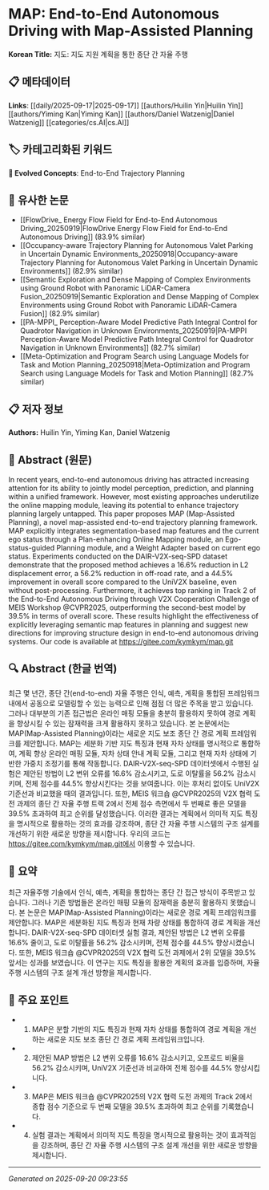# MAP: End-to-End Autonomous Driving with Map-Assisted Planning

**Korean Title:** 지도: 지도 지원 계획을 통한 종단 간 자율 주행

## 📋 메타데이터

**Links**: [[daily/2025-09-17|2025-09-17]] [[authors/Huilin Yin|Huilin Yin]] [[authors/Yiming Kan|Yiming Kan]] [[authors/Daniel Watzenig|Daniel Watzenig]] [[categories/cs.AI|cs.AI]]

## 🏷️ 카테고리화된 키워드
**🚀 Evolved Concepts**: End-to-End Trajectory Planning

## 🔗 유사한 논문
- [[FlowDrive_ Energy Flow Field for End-to-End Autonomous Driving_20250919|FlowDrive Energy Flow Field for End-to-End Autonomous Driving]] (83.9% similar)
- [[Occupancy-aware Trajectory Planning for Autonomous Valet Parking in Uncertain Dynamic Environments_20250918|Occupancy-aware Trajectory Planning for Autonomous Valet Parking in Uncertain Dynamic Environments]] (82.9% similar)
- [[Semantic Exploration and Dense Mapping of Complex Environments using Ground Robot with Panoramic LiDAR-Camera Fusion_20250919|Semantic Exploration and Dense Mapping of Complex Environments using Ground Robot with Panoramic LiDAR-Camera Fusion]] (82.9% similar)
- [[PA-MPPI_ Perception-Aware Model Predictive Path Integral Control for Quadrotor Navigation in Unknown Environments_20250919|PA-MPPI Perception-Aware Model Predictive Path Integral Control for Quadrotor Navigation in Unknown Environments]] (82.7% similar)
- [[Meta-Optimization and Program Search using Language Models for Task and Motion Planning_20250918|Meta-Optimization and Program Search using Language Models for Task and Motion Planning]] (82.7% similar)

## 📋 저자 정보

**Authors:** Huilin Yin, Yiming Kan, Daniel Watzenig

## 📄 Abstract (원문)

In recent years, end-to-end autonomous driving has attracted increasing
attention for its ability to jointly model perception, prediction, and planning
within a unified framework. However, most existing approaches underutilize the
online mapping module, leaving its potential to enhance trajectory planning
largely untapped. This paper proposes MAP (Map-Assisted Planning), a novel
map-assisted end-to-end trajectory planning framework. MAP explicitly
integrates segmentation-based map features and the current ego status through a
Plan-enhancing Online Mapping module, an Ego-status-guided Planning module, and
a Weight Adapter based on current ego status. Experiments conducted on the
DAIR-V2X-seq-SPD dataset demonstrate that the proposed method achieves a 16.6%
reduction in L2 displacement error, a 56.2% reduction in off-road rate, and a
44.5% improvement in overall score compared to the UniV2X baseline, even
without post-processing. Furthermore, it achieves top ranking in Track 2 of the
End-to-End Autonomous Driving through V2X Cooperation Challenge of MEIS
Workshop @CVPR2025, outperforming the second-best model by 39.5% in terms of
overall score. These results highlight the effectiveness of explicitly
leveraging semantic map features in planning and suggest new directions for
improving structure design in end-to-end autonomous driving systems. Our code
is available at https://gitee.com/kymkym/map.git

## 🔍 Abstract (한글 번역)

최근 몇 년간, 종단 간(end-to-end) 자율 주행은 인식, 예측, 계획을 통합된 프레임워크 내에서 공동으로 모델링할 수 있는 능력으로 인해 점점 더 많은 주목을 받고 있습니다. 그러나 대부분의 기존 접근법은 온라인 매핑 모듈을 충분히 활용하지 못하여 경로 계획을 향상시킬 수 있는 잠재력을 크게 활용하지 못하고 있습니다. 본 논문에서는 MAP(Map-Assisted Planning)이라는 새로운 지도 보조 종단 간 경로 계획 프레임워크를 제안합니다. MAP는 세분화 기반 지도 특징과 현재 자차 상태를 명시적으로 통합하여, 계획 향상 온라인 매핑 모듈, 자차 상태 안내 계획 모듈, 그리고 현재 자차 상태에 기반한 가중치 조정기를 통해 작동합니다. DAIR-V2X-seq-SPD 데이터셋에서 수행된 실험은 제안된 방법이 L2 변위 오류를 16.6% 감소시키고, 도로 이탈률을 56.2% 감소시키며, 전체 점수를 44.5% 향상시킨다는 것을 보여줍니다. 이는 후처리 없이도 UniV2X 기준선과 비교했을 때의 결과입니다. 또한, MEIS 워크숍 @CVPR2025의 V2X 협력 도전 과제의 종단 간 자율 주행 트랙 2에서 전체 점수 측면에서 두 번째로 좋은 모델을 39.5% 초과하여 최고 순위를 달성했습니다. 이러한 결과는 계획에서 의미적 지도 특징을 명시적으로 활용하는 것의 효과를 강조하며, 종단 간 자율 주행 시스템의 구조 설계를 개선하기 위한 새로운 방향을 제시합니다. 우리의 코드는 https://gitee.com/kymkym/map.git에서 이용할 수 있습니다.

## 📝 요약

최근 자율주행 기술에서 인식, 예측, 계획을 통합하는 종단 간 접근 방식이 주목받고 있습니다. 그러나 기존 방법들은 온라인 매핑 모듈의 잠재력을 충분히 활용하지 못했습니다. 본 논문은 MAP(Map-Assisted Planning)이라는 새로운 경로 계획 프레임워크를 제안합니다. MAP은 세분화된 지도 특징과 현재 차량 상태를 통합하여 경로 계획을 개선합니다. DAIR-V2X-seq-SPD 데이터셋 실험 결과, 제안된 방법은 L2 변위 오류를 16.6% 줄이고, 도로 이탈률을 56.2% 감소시키며, 전체 점수를 44.5% 향상시켰습니다. 또한, MEIS 워크숍 @CVPR2025의 V2X 협력 도전 과제에서 2위 모델을 39.5% 앞서는 성과를 보였습니다. 이 연구는 지도 특징을 활용한 계획의 효과를 입증하며, 자율주행 시스템의 구조 설계 개선 방향을 제시합니다.

## 🎯 주요 포인트

- 1. MAP은 분할 기반의 지도 특징과 현재 자차 상태를 통합하여 경로 계획을 개선하는 새로운 지도 보조 종단 간 경로 계획 프레임워크입니다.

- 2. 제안된 MAP 방법은 L2 변위 오류를 16.6% 감소시키고, 오프로드 비율을 56.2% 감소시키며, UniV2X 기준선과 비교하여 전체 점수를 44.5% 향상시킵니다.

- 3. MAP은 MEIS 워크숍 @CVPR2025의 V2X 협력 도전 과제의 Track 2에서 종합 점수 기준으로 두 번째 모델을 39.5% 초과하여 최고 순위를 기록했습니다.

- 4. 실험 결과는 계획에서 의미적 지도 특징을 명시적으로 활용하는 것이 효과적임을 강조하며, 종단 간 자율 주행 시스템의 구조 설계 개선을 위한 새로운 방향을 제시합니다.

---

*Generated on 2025-09-20 09:23:55*